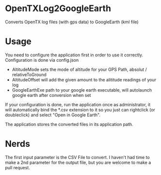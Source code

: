 # OpenTXLog2GoogleEarth
Converts OpenTX log files (with gps data) to GoogleEarth (kml file)

# Usage
You need to configure the application first in order to use it correctly. Configuration is done via config.json
 * AltitudeMode sets the mode of altitude for your GPS Path, absolut / relativeToGround
 * AltitudeOffset will add the given amount to the alititude readings of your log
 * GoogleEarthExe path to your google earth executable, will autolaunch google earth after conversion when set
 
 If your configuration is done, run the application once as administrator, it will automatically bind the *.csv extension to it so you just can rightclick (or doubleclick) and select "Open in Google Earth". 
 
 The application stores the converted files in its application path.

# Nerds
The first input parameter is the CSV File to convert. I haven't had time to make a 2nd parameter for the output file, but you are welcome to make a pull request. 
